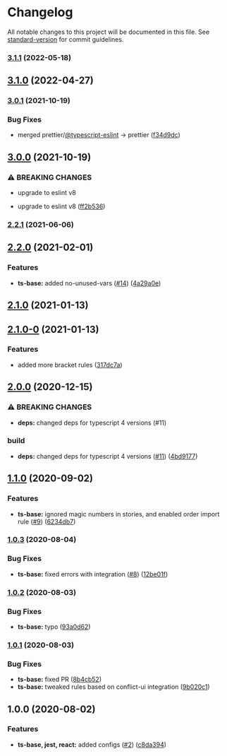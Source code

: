 # Changelog

All notable changes to this project will be documented in this file. See [standard-version](https://github.com/conventional-changelog/standard-version) for commit guidelines.

### [3.1.1](https://github.com/MapColonies/eslint-config/compare/v3.1.0...v3.1.1) (2022-05-18)

## [3.1.0](https://github.com/MapColonies/eslint-config/compare/v3.0.1...v3.1.0) (2022-04-27)

### [3.0.1](https://github.com/MapColonies/eslint-config/compare/v3.0.0...v3.0.1) (2021-10-19)


### Bug Fixes

* merged prettier/[@typescript-eslint](https://github.com/typescript-eslint) -> prettier ([f34d9dc](https://github.com/MapColonies/eslint-config/commit/f34d9dcf7665c66119fe4865bda964b9492789e0))

## [3.0.0](https://github.com/MapColonies/eslint-config/compare/v2.2.1...v3.0.0) (2021-10-19)


### ⚠ BREAKING CHANGES

* upgrade to eslint v8

* upgrade to eslint v8 ([ff2b536](https://github.com/MapColonies/eslint-config/commit/ff2b5367c1bd366ca1513345cacae16a20af8fda))

### [2.2.1](https://github.com/MapColonies/eslint-config/compare/v2.2.0...v2.2.1) (2021-06-06)

## [2.2.0](https://github.com/MapColonies/eslint-config/compare/v2.1.0...v2.2.0) (2021-02-01)


### Features

* **ts-base:** added no-unused-vars ([#14](https://github.com/MapColonies/eslint-config/issues/14)) ([4a29a0e](https://github.com/MapColonies/eslint-config/commit/4a29a0e1d7f5b3fb680b947d0ca5f3a7380a1206))

## [2.1.0](https://github.com/MapColonies/eslint-config/compare/v2.1.0-0...v2.1.0) (2021-01-13)

## [2.1.0-0](https://github.com/MapColonies/eslint-config/compare/v2.0.0...v2.1.0-0) (2021-01-13)


### Features

* added more bracket rules ([317dc7a](https://github.com/MapColonies/eslint-config/commit/317dc7a8680cb05259b5a78651f83e8c41638816))

## [2.0.0](https://github.com/MapColonies/eslint-config/compare/v1.1.0...v2.0.0) (2020-12-15)


### ⚠ BREAKING CHANGES

* **deps:** changed deps for typescript 4 versions (#11)

### build

* **deps:** changed deps for typescript 4 versions ([#11](https://github.com/MapColonies/eslint-config/issues/11)) ([4bd9177](https://github.com/MapColonies/eslint-config/commit/4bd9177fe07eec16a557f9178aa4cf1723feb167))

## [1.1.0](https://github.com/MapColonies/eslint-config/compare/v1.0.3...v1.1.0) (2020-09-02)


### Features

* **ts-base:** ignored magic numbers in stories, and enabled order import rule ([#9](https://github.com/MapColonies/eslint-config/issues/9)) ([6234db7](https://github.com/MapColonies/eslint-config/commit/6234db7916e54cb7592c3037a29b1fed3d57cd0f))

### [1.0.3](https://github.com/MapColonies/eslint-config/compare/v1.0.2...v1.0.3) (2020-08-04)


### Bug Fixes

* **ts-base:** fixed errors with integration ([#8](https://github.com/MapColonies/eslint-config/issues/8)) ([12be01f](https://github.com/MapColonies/eslint-config/commit/12be01f1b7932a04a52b862f386d694af029ded0))

### [1.0.2](https://github.com/MapColonies/eslint-config/compare/v1.0.1...v1.0.2) (2020-08-03)


### Bug Fixes

* **ts-base:** typo ([93a0d62](https://github.com/MapColonies/eslint-config/commit/93a0d623a819a51a14a4224eea6a9c87202bcbc6))

### [1.0.1](https://github.com/MapColonies/eslint-config/compare/v1.0.0...v1.0.1) (2020-08-03)


### Bug Fixes

* **ts-base:** fixed PR ([8b4cb52](https://github.com/MapColonies/eslint-config/commit/8b4cb529c4e2047909d9a983ff6a0e45ed23b666))
* **ts-base:** tweaked rules based on conflict-ui integration ([9b020c1](https://github.com/MapColonies/eslint-config/commit/9b020c1370109df9535cc9ea5fb621fc8c21aae0))

## 1.0.0 (2020-08-02)


### Features

* **ts-base, jest, react:** added configs  ([#2](https://github.com/MapColonies/eslint-config/issues/2)) ([c8da394](https://github.com/MapColonies/eslint-config/commit/c8da39496c56909f8e2523e7b640797369a29601))
